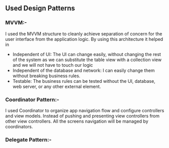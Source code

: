 ## Used Design Patterns

### **MVVM**:-

I used the MVVM structure to cleanly achieve separation of concern for the user interface from the application logic. By using this architecture it helped in
- Independent of UI: The UI can change easily, without changing the rest of the system as we can substitute the table view with a collection view and we will not have to touch our logic
- Independent of the database and network: I can easily change them without breaking business rules.
- Testable: The business rules can be tested without the UI, database, web server, or any other external element.

### **Coordinator Pattern**:-

I used Coordinator to organize app navigation flow and configure controllers and view models. Instead of pushing and presenting view controllers from other view controllers. All the screens navigation will be managed by coordinators.

### **Delegate Pattern**:-





